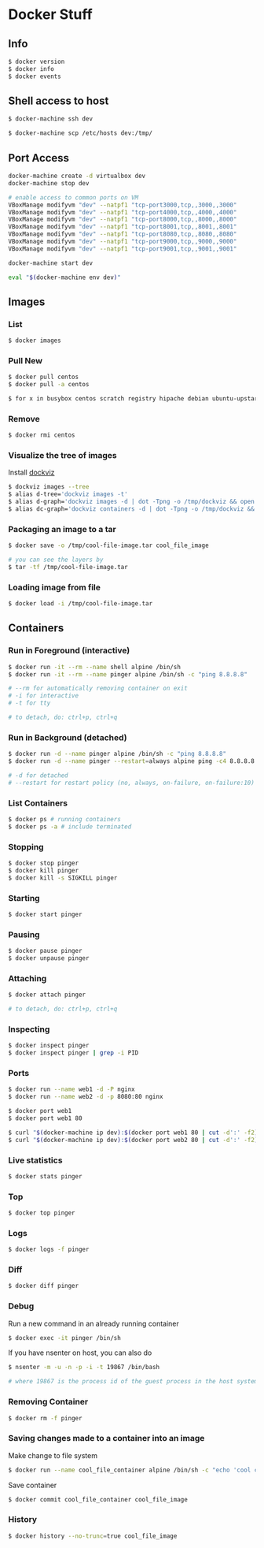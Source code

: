 # Docker Stuff

## Info

```sh
$ docker version
$ docker info
$ docker events
```

## Shell access to host

```sh
$ docker-machine ssh dev
```

```sh
$ docker-machine scp /etc/hosts dev:/tmp/
```

## Port Access

```sh
docker-machine create -d virtualbox dev
docker-machine stop dev

# enable access to common ports on VM
VBoxManage modifyvm "dev" --natpf1 "tcp-port3000,tcp,,3000,,3000"
VBoxManage modifyvm "dev" --natpf1 "tcp-port4000,tcp,,4000,,4000"
VBoxManage modifyvm "dev" --natpf1 "tcp-port8000,tcp,,8000,,8000"
VBoxManage modifyvm "dev" --natpf1 "tcp-port8001,tcp,,8001,,8001"
VBoxManage modifyvm "dev" --natpf1 "tcp-port8080,tcp,,8080,,8080"
VBoxManage modifyvm "dev" --natpf1 "tcp-port9000,tcp,,9000,,9000"
VBoxManage modifyvm "dev" --natpf1 "tcp-port9001,tcp,,9001,,9001"

docker-machine start dev

eval "$(docker-machine env dev)"
```

## Images

### List

```sh
$ docker images
```

### Pull New

```sh
$ docker pull centos
$ docker pull -a centos

$ for x in busybox centos scratch registry hipache debian ubuntu-upstart nginx node mysql postgres redis java golang swarm logstash rails kibana ruby gcc haskell mongo nats pypy mono couchbase jruby percona thrift cassandra; do; docker pull $x; done
```

### Remove

```sh
$ docker rmi centos
```

### Visualize the tree of images

Install [dockviz](https://github.com/justone/dockviz)

```sh
$ dockviz images --tree
$ alias d-tree='dockviz images -t'
$ alias d-graph='dockviz images -d | dot -Tpng -o /tmp/dockviz && open /tmp/dockviz'
$ alias dc-graph='dockviz containers -d | dot -Tpng -o /tmp/dockviz && open /tmp/dockviz'
```

### Packaging an image to a tar

```sh
$ docker save -o /tmp/cool-file-image.tar cool_file_image

# you can see the layers by
$ tar -tf /tmp/cool-file-image.tar
```

### Loading image from file

```sh
$ docker load -i /tmp/cool-file-image.tar
```

## Containers

### Run in Foreground (interactive)

```sh
$ docker run -it --rm --name shell alpine /bin/sh
$ docker run -it --rm --name pinger alpine /bin/sh -c "ping 8.8.8.8"

# --rm for automatically removing container on exit
# -i for interactive
# -t for tty

# to detach, do: ctrl+p, ctrl+q
```

### Run in Background (detached)

```sh
$ docker run -d --name pinger alpine /bin/sh -c "ping 8.8.8.8"
$ docker run -d --name pinger --restart=always alpine ping -c4 8.8.8.8

# -d for detached
# --restart for restart policy (no, always, on-failure, on-failure:10)
```

### List Containers

```sh
$ docker ps # running containers
$ docker ps -a # include terminated
```

### Stopping

```sh
$ docker stop pinger
$ docker kill pinger
$ docker kill -s SIGKILL pinger
```

### Starting

```sh
$ docker start pinger
```

### Pausing

```sh
$ docker pause pinger
$ docker unpause pinger
```

### Attaching

```sh
$ docker attach pinger

# to detach, do: ctrl+p, ctrl+q
```

### Inspecting

```sh
$ docker inspect pinger
$ docker inspect pinger | grep -i PID
```

### Ports

```sh
$ docker run --name web1 -d -P nginx
$ docker run --name web2 -d -p 8080:80 nginx

$ docker port web1
$ docker port web1 80

$ curl "$(docker-machine ip dev):$(docker port web1 80 | cut -d':' -f2)"
$ curl "$(docker-machine ip dev):$(docker port web2 80 | cut -d':' -f2)"
```

### Live statistics

```sh
$ docker stats pinger
```

### Top

```sh
$ docker top pinger
```

### Logs

```sh
$ docker logs -f pinger
```

### Diff

```sh
$ docker diff pinger
```

### Debug

Run a new command in an already running container

```sh
$ docker exec -it pinger /bin/sh
```

If you have nsenter on host, you can also do

```sh
$ nsenter -m -u -n -p -i -t 19867 /bin/bash

# where 19867 is the process id of the guest process in the host system, ref: inspect
```

### Removing Container

```sh
$ docker rm -f pinger
```

### Saving changes made to a container into an image

Make change to file system

```sh
$ docker run --name cool_file_container alpine /bin/sh -c "echo 'cool content' > /tmp/cool-file"
```

Save container

```sh
$ docker commit cool_file_container cool_file_image
```

### History

```sh
$ docker history --no-trunc=true cool_file_image
```

